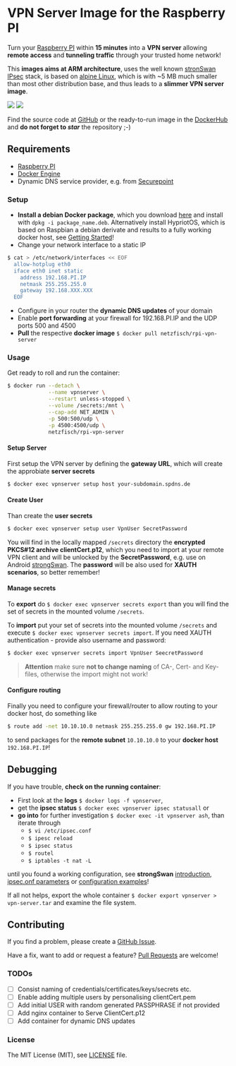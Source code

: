 # VPN Server Image for the Raspberry PI

Turn your [Raspberry PI](http://raspberrypi.org) within **15 minutes** into a **VPN server** allowing **remote access** and **tunneling traffic** through your trusted home network!

This **images aims at ARM architecture**, uses the well known [stronSwan IPsec](https://www.strongswan.org/) stack, is based on [alpine Linux](http://www.alpinelinux.org/), which is with ~5 MB much smaller than most other distribution base, and thus leads to a **slimmer VPN server image**.

[![](https://images.microbadger.com/badges/version/netzfisch/rpi-vpn-server.svg)](https://microbadger.com/images/netzfisch/rpi-vpn-server "Inspect image") [![](https://images.microbadger.com/badges/image/netzfisch/rpi-vpn-server.svg)](https://microbadger.com/images/netzfisch/rpi-vpn-server "Inspect image")

Find the source code at [GitHub](https://github.com/netzfisch/rpi-vpn-server) or the ready-to-run image in the [DockerHub](https://hub.docker.com/r/netzfisch/rpi-vpn-server/) and **do not forget to _star_** the repository ;-)

## Requirements

- [Raspberry PI](http://raspberrypi.org)
- [Docker Engine](https://docs.docker.com/engine/quickstart/)
- Dynamic DNS service provider, e.g. from [Securepoint](https://www.spdns.de/)

### Setup

- **Install a debian Docker package**, which you download [here](http://blog.hypriot.com/downloads/) and install with `dpkg -i package_name.deb`. Alternatively install HypriotOS, which is based on Raspbian a debian derivate and results to a fully working docker host, see [Getting Started](http://blog.hypriot.com/getting-started-with-docker-and-linux-on-the-raspberry-pi/)!
- Change your network interface to a static IP

```sh
$ cat > /etc/network/interfaces << EOF
  allow-hotplug eth0
  iface eth0 inet static
    address 192.168.PI.IP
    netmask 255.255.255.0
    gateway 192.168.XXX.XXX
  EOF
```

- Configure in your router the **dynamic DNS updates** of your domain
- Enable **port forwarding** at your firewall for 192.168.PI.IP and the UDP ports 500 and 4500
- **Pull** the respective **docker image** `$ docker pull netzfisch/rpi-vpn-server`

### Usage

Get ready to roll and run the container:

```sh
$ docker run --detach \
             --name vpnserver \
             --restart unless-stopped \
             --volume /secrets:/mnt \
             --cap-add NET_ADMIN \
             -p 500:500/udp \
             -p 4500:4500/udp \
             netzfisch/rpi-vpn-server
```

#### Setup Server

First setup the VPN server by defining the **gateway URL**, which will create the approbiate **server secrets**

```sh
$ docker exec vpnserver setup host your-subdomain.spdns.de
```

#### Create User

Than create the **user secrets**

```sh
$ docker exec vpnserver setup user VpnUser SecretPassword
```

You will find in the locally mapped `/secrets` directory the **encrypted PKCS#12 archive clientCert.p12**, which you need to import at your remote VPN client and will be unlocked by the **SecretPassword**, e.g. use on Android [strongSwan](https://play.google.com/store/apps/details?id=org.strongswan.android). The **password**  will be also used for **XAUTH scenarios**, so better remember!

#### Manage secrets

To **export** do `$ docker exec vpnserver secrets export` than you will find the set of secrets in the mounted volume `/secrets`.

To **import** put your set of secrets into the mounted volume `/secrets` and execute `$ docker exec vpnserver secrets import`. If you need XAUTH authentication - provide also username and password:

```sh
$ docker exec vpnserver secrets import VpnUser SeecretPassword
```

> **Attention** make sure **not to change naming** of CA-, Cert- and Key-files, otherwise the import  might not work!

#### Configure routing

Finally you need to configure your firewall/router to allow routing to your docker host, do something like

```sh
$ route add -net 10.10.10.0 netmask 255.255.255.0 gw 192.168.PI.IP
```

to send packages for the **remote subnet** `10.10.10.0` to your **docker host** `192.168.PI.IP`!

## Debugging

If you have trouble, **check on the running container**:

* First look at the **logs** `$ docker logs -f vpnserver`,
* get the **ipsec status** `$ docker exec vpnserver ipsec statusall` or
* **go into** for further investigation `$ docker exec -it vpnserver ash`, than
  iterate through
  * `$ vi /etc/ipsec.conf`
  * `$ ipesc reload`
  * `$ ipsec status`
  * `$ routel`
  * `$ iptables -t nat -L`

until you found a working configuration, see **strongSwan** [introduction](https://wiki.strongswan.org/projects/strongswan/wiki/IntroductionTostrongSwan), [ipsec.onf parameters](https://wiki.strongswan.org/projects/strongswan/wiki/ConnSection) or [configuration examples](https://wiki.strongswan.org/projects/strongswan/wiki/IKEv2Examples)!

If all not helps, export the whole container `$ docker export vpnserver > vpn-server.tar` and examine the file system.

## Contributing

If you find a problem, please create a [GitHub Issue](https://github.com/netzfisch/rpi-vpn-server/issues).

Have a fix, want to add or request a feature? [Pull Requests](https://github.com/netzfisch/rpi-vpn-server/pulls) are welcome!

### TODOs

- [ ] Consist naming of credentials/certificates/keys/secrets etc.
- [ ] Enable adding multiple users by personalising clientCert.pem
- [ ] Add initial USER with random generated PASSPHRASE if not provided
- [ ] Add nginx container to Serve ClientCert.p12
- [ ] Add container for dynamic DNS updates

### License

The MIT License (MIT), see [LICENSE](https://github.com/netzfisch/rpi-vpn-server/blob/master/LICENSE) file.
